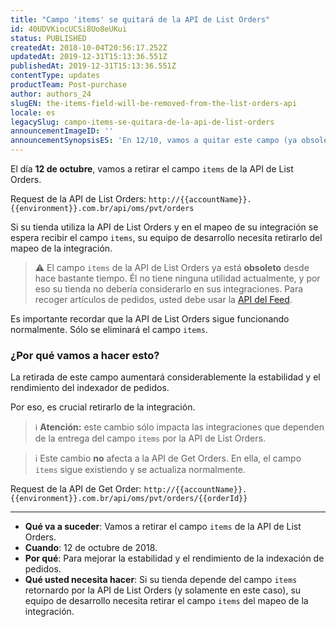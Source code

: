 ```yaml
---
title: "Campo 'items' se quitará de la API de List Orders"
id: 40UDVKiocUCSi8Uo8eUKui
status: PUBLISHED
createdAt: 2018-10-04T20:56:17.252Z
updatedAt: 2019-12-31T15:13:36.551Z
publishedAt: 2019-12-31T15:13:36.551Z
contentType: updates
productTeam: Post-purchase
author: authors_24
slugEN: the-items-field-will-be-removed-from-the-list-orders-api
locale: es
legacySlug: campo-items-se-quitara-de-la-api-de-list-orders
announcementImageID: ''
announcementSynopsisES: 'En 12/10, vamos a quitar este campo (ya obsoleto) para la indexación de pedidos tener más estabilidad y rendimiento.'
---
```


El día __12 de octubre__, vamos a retirar el campo `items` de la API de List Orders.

<div class="alert">
Request de la API de List Orders: <code>http://{{accountName}}.{{environment}}.com.br/api/oms/pvt/orders</code>
</div>

Si su tienda utiliza la API de List Orders y en el mapeo de su integración se espera recibir el campo `items`, su equipo de desarrollo necesita retirarlo del mapeo de la integración.

>⚠️ El campo `items` de la API de List Orders ya está **obsoleto** desde hace bastante tiempo. Él no tiene ninguna utilidad actualmente, y por eso su tienda no debería considerarlo en sus integraciones. Para recoger artículos de pedidos, usted debe usar la [API del Feed](http://help.vtex.com/es/tutorial/como-funciona-el-feed-del-oms).

Es importante recordar que la API de List Orders sigue funcionando normalmente. Sólo se eliminará el campo `items`.

### ¿Por qué vamos a hacer esto?

La retirada de este campo aumentará considerablemente la estabilidad y el rendimiento del indexador de pedidos.

Por eso, es crucial retirarlo de la integración.

>ℹ️ **Atención:** este cambio sólo impacta las integraciones que dependen de la entrega del campo `items` por la API de List Orders.

>ℹ️ Este cambio **no** afecta a la API de Get Orders. En ella, el campo `items` sigue existiendo y se actualiza normalmente.

<div class="alert">
Request de la API de Get Order: <code>http://{{accountName}}.{{environment}}.com.br/api/oms/pvt/orders/{{orderId}}</code>
</div>

---

- __Qué va a suceder__: Vamos a retirar el campo `items` de la API de List Orders.
- __Cuando__: 12 de octubre de 2018.
- __Por qué__: Para mejorar la estabilidad y el rendimiento de la indexación de pedidos.
- __Qué usted necesita hacer__: Si su tienda depende del campo `items` retornardo por la API de List Orders (y solamente en este caso), su equipo de desarrollo necesita retirar el campo `items` del mapeo de la integración.
